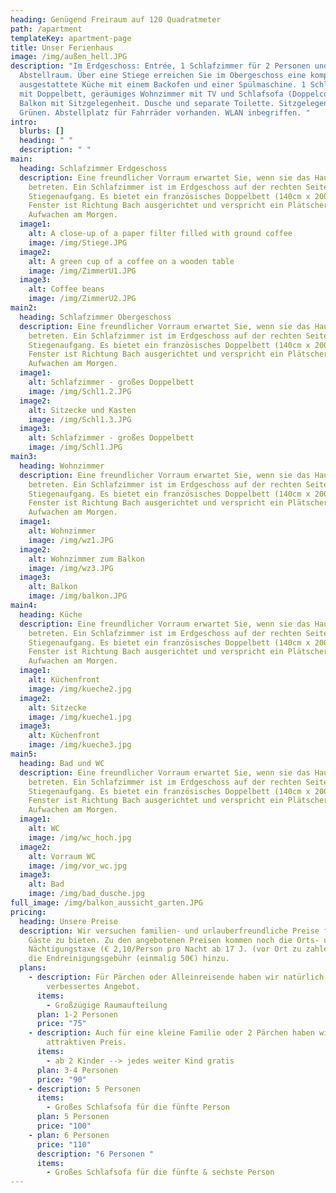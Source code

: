 ```yaml
---
heading: Genügend Freiraum auf 120 Quadratmeter
path: /apartment
templateKey: apartment-page
title: Unser Ferienhaus
image: /img/außen_hell.JPG
description: "Im Erdgeschoss: Entrée, 1 Schlafzimmer für 2 Personen und
  Abstellraum. Über eine Stiege erreichen Sie im Obergeschoss eine komplett
  ausgestattete Küche mit einem Backofen und einer Spülmaschine. 1 Schlafzimmer
  mit Doppelbett, geräumiges Wohnzimmer mit TV und Schlafsofa (Doppelcouch),
  Balkon mit Sitzgelegenheit. Dusche und separate Toilette. Sitzgelegenheit im
  Grünen. Abstellplatz für Fahrräder vorhanden. WLAN inbegriffen. "
intro:
  blurbs: []
  heading: " "
  description: " "
main:
  heading: Schlafzimmer Erdgeschoss
  description: Eine freundlicher Vorraum erwartet Sie, wenn sie das Haus Grubmühle
    betreten. Ein Schlafzimmer ist im Erdgeschoss auf der rechten Seite bei dem
    Stiegenaufgang. Es bietet ein französisches Doppelbett (140cm x 200cm). Das
    Fenster ist Richtung Bach ausgerichtet und verspricht ein Plätschern zum
    Aufwachen am Morgen.
  image1:
    alt: A close-up of a paper filter filled with ground coffee
    image: /img/Stiege.JPG
  image2:
    alt: A green cup of a coffee on a wooden table
    image: /img/ZimmerU1.JPG
  image3:
    alt: Coffee beans
    image: /img/ZimmerU2.JPG
main2:
  heading: Schlafzimmer Obergeschoss
  description: Eine freundlicher Vorraum erwartet Sie, wenn sie das Haus Grubmühle
    betreten. Ein Schlafzimmer ist im Erdgeschoss auf der rechten Seite bei dem
    Stiegenaufgang. Es bietet ein französisches Doppelbett (140cm x 200cm). Das
    Fenster ist Richtung Bach ausgerichtet und verspricht ein Plätschern zum
    Aufwachen am Morgen.
  image1:
    alt: Schlafzimmer - großes Doppelbett
    image: /img/Schl1.2.JPG
  image2:
    alt: Sitzecke und Kasten
    image: /img/Schl1.3.JPG
  image3:
    alt: Schlafzimmer - großes Doppelbett
    image: /img/Schl1.JPG
main3:
  heading: Wohnzimmer
  description: Eine freundlicher Vorraum erwartet Sie, wenn sie das Haus Grubmühle
    betreten. Ein Schlafzimmer ist im Erdgeschoss auf der rechten Seite bei dem
    Stiegenaufgang. Es bietet ein französisches Doppelbett (140cm x 200cm). Das
    Fenster ist Richtung Bach ausgerichtet und verspricht ein Plätschern zum
    Aufwachen am Morgen.
  image1:
    alt: Wohnzimmer
    image: /img/wz1.JPG
  image2:
    alt: Wohnzimmer zum Balkon
    image: /img/wz3.JPG
  image3:
    alt: Balkon
    image: /img/balkon.JPG
main4:
  heading: Küche
  description: Eine freundlicher Vorraum erwartet Sie, wenn sie das Haus Grubmühle
    betreten. Ein Schlafzimmer ist im Erdgeschoss auf der rechten Seite bei dem
    Stiegenaufgang. Es bietet ein französisches Doppelbett (140cm x 200cm). Das
    Fenster ist Richtung Bach ausgerichtet und verspricht ein Plätschern zum
    Aufwachen am Morgen.
  image1:
    alt: Küchenfront
    image: /img/kueche2.jpg
  image2:
    alt: Sitzecke
    image: /img/kueche1.jpg
  image3:
    alt: Küchenfront
    image: /img/kueche3.jpg
main5:
  heading: Bad und WC
  description: Eine freundlicher Vorraum erwartet Sie, wenn sie das Haus Grubmühle
    betreten. Ein Schlafzimmer ist im Erdgeschoss auf der rechten Seite bei dem
    Stiegenaufgang. Es bietet ein französisches Doppelbett (140cm x 200cm). Das
    Fenster ist Richtung Bach ausgerichtet und verspricht ein Plätschern zum
    Aufwachen am Morgen.
  image1:
    alt: WC
    image: /img/wc_hoch.jpg
  image2:
    alt: Vorraum WC
    image: /img/vor_wc.jpg
  image3:
    alt: Bad
    image: /img/bad_dusche.jpg
full_image: /img/balkon_aussicht_garten.JPG
pricing:
  heading: Unsere Preise
  description: Wir versuchen familien- und urlauberfreundliche Preise für unsere
    Gäste zu bieten. Zu den angebotenen Preisen kommen noch die Orts- und
    Nächtigungstaxe (€ 2,10/Person pro Nacht ab 17 J. (vor Ort zu zahlen) und
    die Endreinigungsgebühr (einmalig 50€) hinzu.
  plans:
    - description: Für Pärchen oder Alleinreisende haben wir natürlich ein
        verbessertes Angebot.
      items:
        - Großzügige Raumaufteilung
      plan: 1-2 Personen
      price: "75"
    - description: Auch für eine kleine Familie oder 2 Pärchen haben wir einen
        attraktiven Preis.
      items:
        - ab 2 Kinder --> jedes weiter Kind gratis
      plan: 3-4 Personen
      price: "90"
    - description: 5 Personen
      items:
        - Großes Schlafsofa für die fünfte Person
      plan: 5 Personen
      price: "100"
    - plan: 6 Personen
      price: "110"
      description: "6 Personen "
      items:
        - Großes Schlafsofa für die fünfte & sechste Person
---
```

